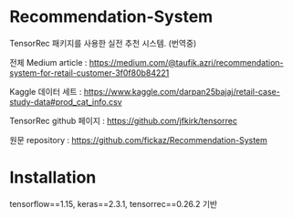 # Recommendation-System

TensorRec 패키지를 사용한 실전 추천 시스템. (번역중)

전체 Medium article : https://medium.com/@taufik.azri/recommendation-system-for-retail-customer-3f0f80b84221

Kaggle 데이터 세트 : https://www.kaggle.com/darpan25bajaj/retail-case-study-data#prod_cat_info.csv

TensorRec github 페이지 : https://github.com/jfkirk/tensorrec

원문 repository : https://github.com/fickaz/Recommendation-System

# Installation

tensorflow==1.15, keras==2.3.1, tensorrec==0.26.2 기반 
